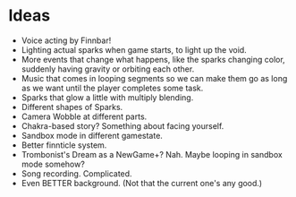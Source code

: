 # Ideas

* Voice acting by Finnbar!
* Lighting actual sparks when game starts, to light up the void.
* More events that change what happens, like the sparks changing color, suddenly having gravity or orbiting each other.
* Music that comes in looping segments so we can make them go as long as we want until the player completes some task.
* Sparks that glow a little with multiply blending.
* Different shapes of Sparks.
* Camera Wobble at different parts.
* Chakra-based story? Something about facing yourself.
* Sandbox mode in different gamestate.
* Better finnticle system.
* Trombonist's Dream as a NewGame+? Nah. Maybe looping in sandbox mode somehow?
* Song recording. Complicated.
* Even BETTER background. (Not that the current one's any good.)